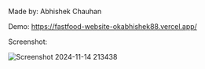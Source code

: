 Made by: Abhishek Chauhan

Demo: https://fastfood-website-okabhishek88.vercel.app/

Screenshot:

![Screenshot 2024-11-14 213438](https://github.com/user-attachments/assets/22e7cd79-360d-4ee2-a0ac-09c5ba05e59a)
